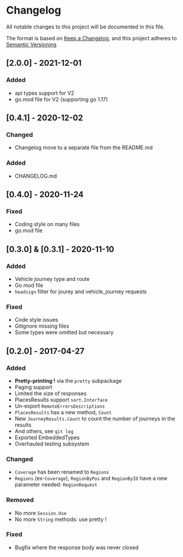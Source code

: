 # Changelog
All notable changes to this project will be documented in this file.

The format is based on [Keep a Changelog](https://keepachangelog.com/en/1.0.0/),
and this project adheres to [Semantic Versioning](https://semver.org/spec/v2.0.0.html).

## [2.0.0] - 2021-12-01
### Added
- api types support for V2 
- go.mod file for V2 (supporting go 1.17)

## [0.4.1] - 2020-12-02
### Changed
- Changelog move to a separate file from the README.md
### Added
- CHANGELOG.md

## [0.4.0] - 2020-11-24
### Fixed
- Coding style on many files
- go.mod file

## [0.3.0] & [0.3.1] - 2020-11-10 
### Added
- Vehicle journey type and route
- Go mod file
- `headsign` filter for jourey and vehicle_journey requests
### Fixed
- Code style issues
- Gitignore missing files
- Some types were omitted but necessary
 
## [0.2.0] - 2017-04-27
### Added
- **Pretty-printing !** via the `pretty` subpackage
- Paging support
- Limited the size of responses
- PlacesResults support `sort.Interface`
- Un-export `RemoteErrorsDescriptions`
- `PlacesResults` has a new method, `Count`
- New `JourneyResults.Count` to count the number of journeys in the results
- And others, see `git log`
- Exported EmbeddedTypes
- Overhauled testing subsystem
### Changed
- `Coverage` has been renamed to `Regions`
- `Regions` (ex-`Coverage`), `RegionByPos` and `RegionByID` have a new parameter needed: `RegionRequest`
### Removed
- No more `Session.Use`
- No more `String` methods: use pretty !
### Fixed
- Bugfix where the response body was never closed